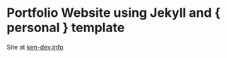 # Portfolio Website using Jekyll and { personal } template

Site at [ken-dev.info](https://ken-dev.info)
